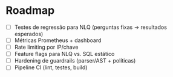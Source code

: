 # Roadmap

- [ ] Testes de regressão para NLQ (perguntas fixas → resultados esperados)
- [ ] Métricas Prometheus + dashboard
- [ ] Rate limiting por IP/chave
- [ ] Feature flags para NLQ vs. SQL estático
- [ ] Hardening de guardrails (parser/AST + políticas)
- [ ] Pipeline CI (lint, testes, build)
